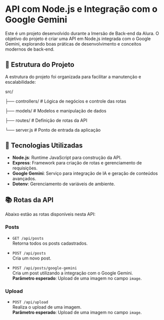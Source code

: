 # API com Node.js e Integração com o Google Gemini

Este é um projeto desenvolvido durante a Imersão de Back-end da Alura. O objetivo do projeto é criar uma API em Node.js integrada com o Google Gemini, explorando boas práticas de desenvolvimento e conceitos modernos de back-end.

## 📂 Estrutura do Projeto

A estrutura do projeto foi organizada para facilitar a manutenção e escalabilidade:

src/

├── controllers/  # Lógica de negócios e controle das rotas

├── models/       # Modelos e manipulação de dados

├── routes/       # Definição de rotas da API

└── server.js     # Ponto de entrada da aplicação

## 🚀 Tecnologias Utilizadas

- **Node.js**: Runtime JavaScript para construção da API.
- **Express**: Framework para criação de rotas e gerenciamento de requisições.
- **Google Gemini**: Serviço para integração de IA e geração de conteúdos avançados.
- **Dotenv**: Gerenciamento de variáveis de ambiente.

## 📚 Rotas da API

Abaixo estão as rotas disponíveis nesta API:

### **Posts**
- `GET /api/posts`  
  Retorna todos os posts cadastrados.  

- `POST /api/posts`  
  Cria um novo post.  

- `POST /api/posts/google-gemini`  
  Cria um post utilizando a integração com o Google Gemini.  
  **Parâmetro esperado**: Upload de uma imagem no campo `image`.

### **Upload**
- `POST /api/upload`  
  Realiza o upload de uma imagem.  
  **Parâmetro esperado**: Upload de uma imagem no campo `image`.
